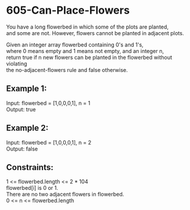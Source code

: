# 605-Can-Place-Flowers

You have a long flowerbed in which some of the plots are planted, </br>
and some are not. However, flowers cannot be planted in adjacent plots.</br>

Given an integer array flowerbed containing 0's and 1's, </br>
where 0 means empty and 1 means not empty, and an integer n, </br>
return true if n new flowers can be planted in the flowerbed without violating </br>
the no-adjacent-flowers rule and false otherwise. </br>

## Example 1:

Input: flowerbed = [1,0,0,0,1], n = 1 </br>
Output: true </br> 

## Example 2:

Input: flowerbed = [1,0,0,0,1], n = 2 </br>
Output: false </br>

## Constraints:

1 <= flowerbed.length <= 2 * 104 </br>
flowerbed[i] is 0 or 1. </br>
There are no two adjacent flowers in flowerbed. </br>
0 <= n <= flowerbed.length </br>
